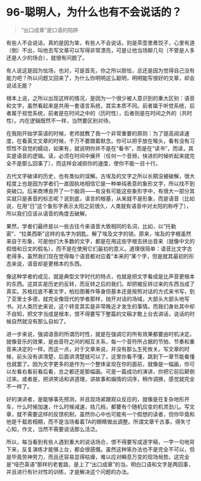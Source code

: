 # 96-聪明人，为什么也有不会说话的？

> “出口成章”是口语的陷阱

有些人不会说话，真的是因为笨，有些人不会说话，则是茶壶里煮饺子，心里有道（倒）不出，叫他去写文章可以写得非常漂亮，可是让他当场聊几句（不管是人多还是人少的场合），就很有问题了。

有人说这是因为怯场，也对，可是首先，你之所以胆怯，总还是因为觉得自己没有能力吧？所以问题又回来了，为什么你明明这么聪明，明明能写很好的文章，却会说话无能？

根本上说，之所以出现这样的情况，是因为一个很少被人意识到的重大区别：语音和文字，虽然看起来是共用一套语言系统，其实本质不同。前者属于听觉系统，后者属于视觉系统，前者是在时间之中的（历时性），后者则是在时间之外的（共时性）。内在逻辑既然不一样，当然要区别对待。

在我刚开始学英语的时候，老师就教了我一个非常重要的原则：为了提高阅读速度，在看英文文章的时候，千万不要跟着默念。你可以把手放在喉头，看有没有习惯性不自觉的蠕动，如果有，就说明你并不是在“看书”，而是在“读书”，而读，其实是语音的逻辑。读，必须在时间中展开（任何一个音频，快进的时候听起来就完全不是那么回事了），而这样会减损你的速度，使你不能一目十行。

古代文字破译的历史，也有类似的误解。古埃及的文字之所以长期没被破解，很大程度上也是因为学者们一直固执地相信它是一种单纯表意的象形文字，所以找不到突破口。后来商博良开了一个脑洞——有没有可能这些象形字中，有很大一部分其实就只是表音的标志呢？说到底，语言的根基，从来就不是形象，而是语音（比如说，在用“日”这个象形字表示太阳之前很久，人类就有语音中对太阳的称呼了），所以我们应该从语音的角度去破解。

果然，学者们最终是以一些古往今来语音大致相同的名词，比如，以“托勒密”、“拉美西斯”这样的名字为钥匙，解了埃及文字的锁。原来，埃及的字根虽然来自于形象，可是他们大多数的文字，都是在用这些字根去拼出音来（就像中文的假借和日文的假名），而不是在使用它们最初的意义。道理很简单：语音比文字古老得多。虽然我们现在觉得每个语音都对应着“本来的”某个字，但是就其最初的形态来说，语音却是更根本的东西。

像这种学者的成见，就是典型文字时代的特点，也就是把文字看成是比声音更根本的东西。这其实是历史的反转，而反转之后的我们，却把被反转过来的东西当成了真实。苏格拉底不著文字，柏拉图著作等身但基本还是按照对话的方式来书写，到了亚里士多德，就完全像现代的学者那样，抛开对话的场域，大部头大部头地写书。对人类历史来说，这个转变其实是非常晚近才发生的事情。而我们身处其中却不自知，把文字当成是根本，恨不得要写下整篇的文稿才敢上台去讲话，说话的时候自然就没有那么自如了。

进一步来说，强调语音的所谓历时性，就是在强调它的所有效果都要由时机决定。就像音乐的效果，是由音符之间的相互关系，每一个音符所占据的节拍、节奏和重音来决定的一样。而这一点，对于文章来说，并没有那么生死攸关。写文章的时候，前头没有讲清楚，后面讲清楚就可以了，这里你看不懂，跳到下一章节能看懂也就罢了。因为文字更多的是作为一个整体呈现在你的面前，就像是一幅画，你可以左看右看前看后看，总之都还是那幅画。可是一篇成功的演讲，你把它前后颠倒过来。或者是，把讲笑话和讲道理，讲故事和煽情的词序，稍作调换，感觉就完全不一样了。

好的演讲者，是能够事先预测，并且现场紧跟观众反应的，就像是在复杂地形开车，什么时候加速，什么时候减速，挂几档，都要有个随机应变的机灵劲儿。写文章，就不需要这样的反馈机制，虽然你心中也可能有一个假想的读者，但你毕竟和他是千载若相期，而不是当场看着TA的眼睛做出调整。所谓文章千古事，得失寸心知，作文，当然不需要说话那么活泛。

所以，每当看到有些人遇到重大的说话场合，恨不得要写成逐字稿，一字一句地背下来，反复演练才能够上台，都会很感慨。虽然这种笨办法也不是完全不可以，但是毕竟劳神劳力，而且还容易显得枯燥，难以应对瞬息万变的现场局势。这完全是“哑巴英语”那样的老套路，是上了“出口成章”的当。明白口语和文字是两回事，并且进行有针对性的训练，才是解决这个问题的办法。